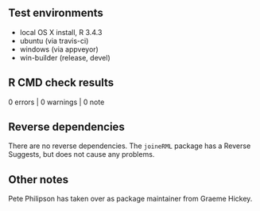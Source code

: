 ## Test environments

* local OS X install, R 3.4.3
* ubuntu (via travis-ci)
* windows (via appveyor)
* win-builder (release, devel)

## R CMD check results

0 errors | 0 warnings | 0 note

## Reverse dependencies

There are no reverse dependencies. The `joineRML` package has a Reverse Suggests, but does not cause any problems.

## Other notes

Pete Philipson has taken over as package maintainer from Graeme Hickey.